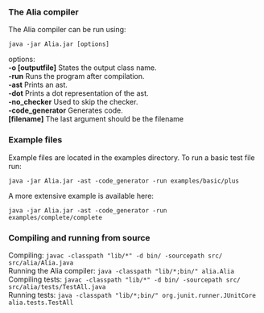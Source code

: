 ### The Alia compiler
The Alia compiler can be run using:

```java -jar Alia.jar [options]```

options:  
**-o [outputfile]** States the output class name.  
**-run** Runs the program after compilation.  
**-ast** Prints an ast.  
**-dot** Prints a dot representation of the ast.  
**-no_checker** Used to skip the checker.  
**-code_generator** Generates code.   
**[filename]** The last argument should be the filename

### Example files
Example files are located in the examples directory. To run a basic test file run:

```java -jar Alia.jar -ast -code_generator -run examples/basic/plus```

A more extensive example is available here:

```java -jar Alia.jar -ast -code_generator -run examples/complete/complete```


### Compiling and running from source

Compiling: ```javac -classpath "lib/*" -d bin/ -sourcepath src/ src/alia/Alia.java```  
Running the Alia compiler: ```java -classpath "lib/*;bin/" alia.Alia```  
Compiling tests: ```javac -classpath "lib/*" -d bin/ -sourcepath src/ src/alia/tests/TestAll.java```  
Running tests: ```java -classpath "lib/*;bin/" org.junit.runner.JUnitCore alia.tests.TestAll```
